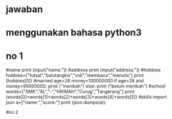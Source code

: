 # jawaban
# menggunakan bahasa python3
# no 1
#name
print (input("name:"))
#address
print (input("address:"))
#hobbies
hobbies=["futsal","bulutangkis","voli","membaca","menulis"]
print (hobbies[0])
#married
age=26
money=100000000
if age>28 and money>95000000:
        print ("menikah")
   else:
        print ("belum menikah")
#school
words=["SMK","AL","-","HIKMAH","Curug","Tangerang"]
print (words[0]+words[1]+words[2]+words[3]+words[4]+words[5])
#skills
import json
a=["name:","score:"]
print (json.dumps(a))


#no 2

    

